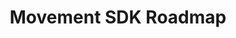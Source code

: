 ---
title: "Movement SDK Roadmap"
briefTitle: "Movement SDK"
description: "Movement Labs is building a network of Move-based blockchains. It will support Aptos Move, Sui Move, and also our embedded EVM interpreter MEVM—empowering both Sui, Aptos, and EVM users to use the L2.
"
tags: ["protocol"]
order: 1
isHidden: false
github: "https://github.com/movementlabsxyz"
documentationLink: ""    
---